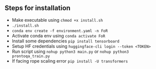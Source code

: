 ## Steps for installation

- Make executable using `chmod +x install.sh`
- `./install.sh`
- `conda env create -f environment.yaml -n FoR`
- Activate conda env using `conda activate FoR`
- Install some dependencies `pip install tensorboard`
- Setup HF credentials using `huggingface-cli login --token <TOKEN>`
- Run script using `nohup python3 main.py` or `nohup python3 prontoqa_train.py`
- If facing rope scaling error `pip install -U transformers`